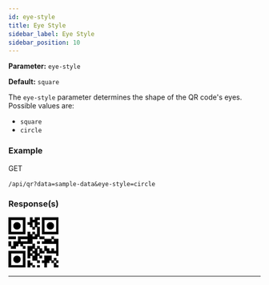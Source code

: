 ```yaml
---
id: eye-style
title: Eye Style
sidebar_label: Eye Style
sidebar_position: 10
---
```


**Parameter:** `eye-style`

**Default:** `square`

The `eye-style` parameter determines the shape of the QR code's eyes. Possible values are:

- `square`
- `circle`

### Example

GET
```http
/api/qr?data=sample-data&eye-style=circle
```


### Response(s)
<img class="example-qr" src="/img/examples/eye-style.png" alt="Eye Style Example" />
<hr />

